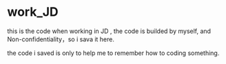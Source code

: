 # work_JD
this is the code when working in JD , the code is builded by myself, and Non-confidentiality，so i sava it here.

the code  i saved  is only to help me to remember how to coding something.

